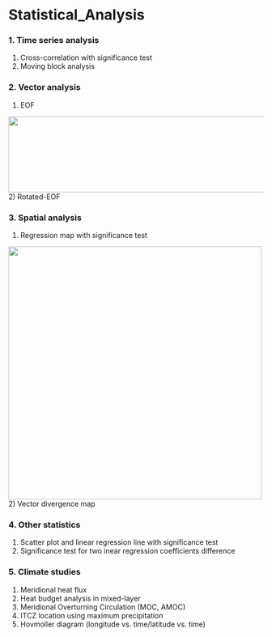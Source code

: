 # Statistical_Analysis

### 1. Time series analysis
1) Cross-correlation with significance test
2) Moving block analysis

### 2. Vector analysis
1) EOF
<img src="https://user-images.githubusercontent.com/40853572/102780708-bd6e0380-43d9-11eb-9fc4-81b612842984.png" width="550" height="150">
2) Rotated-EOF 

### 3. Spatial analysis
1) Regression map with significance test
<img src="https://user-images.githubusercontent.com/40853572/102780178-d6c28000-43d8-11eb-93d0-c20cce088f15.png" width="500" height="500">
2) Vector divergence map

### 4. Other statistics
1) Scatter plot and linear regression line with significance test
2) Significance test for two inear regression coefficients difference

### 5. Climate studies
1) Meridional heat flux
2) Heat budget analysis in mixed-layer
3) Meridional Overturning Circulation (MOC, AMOC)
4) ITCZ location using maximum precipitation
5) Hovmoller diagram (longitude vs. time/latitude vs. time)
